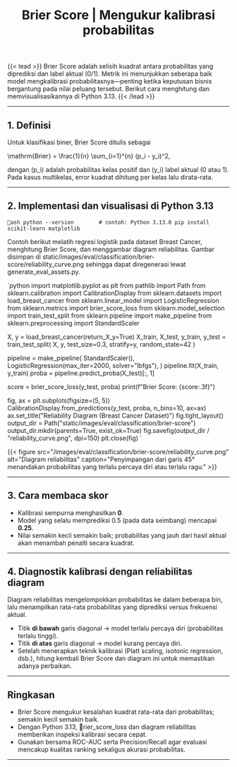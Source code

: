 ﻿---
title: "Brier Score | Mengukur kalibrasi probabilitas"
linkTitle: "Brier Score"
seo_title: "Brier Score | Mengukur kalibrasi probabilitas"
pre: "4.3.10 "
weight: 10
---

{{< lead >}}
Brier Score adalah selisih kuadrat antara probabilitas yang diprediksi dan label aktual (0/1). Metrik ini menunjukkan seberapa baik model mengkalibrasi probabilitasnya—penting ketika keputusan bisnis bergantung pada nilai peluang tersebut. Berikut cara menghitung dan memvisualisasikannya di Python 3.13.
{{< /lead >}}

---

## 1. Definisi

Untuk klasifikasi biner, Brier Score ditulis sebagai


\mathrm{Brier} = \frac{1}{n} \sum_{i=1}^{n} (p_i - y_i)^2,


dengan \(p_i\) adalah probabilitas kelas positif dan \(y_i\) label aktual (0 atau 1). Pada kasus multikelas, error kuadrat dihitung per kelas lalu dirata-rata.

---

## 2. Implementasi dan visualisasi di Python 3.13

`ash
python --version        # contoh: Python 3.13.0
pip install scikit-learn matplotlib
`

Contoh berikut melatih regresi logistik pada dataset Breast Cancer, menghitung Brier Score, dan menggambar diagram reliabilitas. Gambar disimpan di static/images/eval/classification/brier-score/reliability_curve.png sehingga dapat diregenerasi lewat generate_eval_assets.py.

`python
import matplotlib.pyplot as plt
from pathlib import Path
from sklearn.calibration import CalibrationDisplay
from sklearn.datasets import load_breast_cancer
from sklearn.linear_model import LogisticRegression
from sklearn.metrics import brier_score_loss
from sklearn.model_selection import train_test_split
from sklearn.pipeline import make_pipeline
from sklearn.preprocessing import StandardScaler

X, y = load_breast_cancer(return_X_y=True)
X_train, X_test, y_train, y_test = train_test_split(
    X, y, test_size=0.3, stratify=y, random_state=42
)

pipeline = make_pipeline(
    StandardScaler(),
    LogisticRegression(max_iter=2000, solver="lbfgs"),
)
pipeline.fit(X_train, y_train)
proba = pipeline.predict_proba(X_test)[:, 1]

score = brier_score_loss(y_test, proba)
print(f"Brier Score: {score:.3f}")

fig, ax = plt.subplots(figsize=(5, 5))
CalibrationDisplay.from_predictions(y_test, proba, n_bins=10, ax=ax)
ax.set_title("Reliability Diagram (Breast Cancer Dataset)")
fig.tight_layout()
output_dir = Path("static/images/eval/classification/brier-score")
output_dir.mkdir(parents=True, exist_ok=True)
fig.savefig(output_dir / "reliability_curve.png", dpi=150)
plt.close(fig)
`

{{< figure src="/images/eval/classification/brier-score/reliability_curve.png" alt="Diagram reliabilitas" caption="Penyimpangan dari garis 45° menandakan probabilitas yang terlalu percaya diri atau terlalu ragu." >}}

---

## 3. Cara membaca skor

- Kalibrasi sempurna menghasilkan **0**.
- Model yang selalu memprediksi 0.5 (pada data seimbang) mencapai **0.25**.
- Nilai semakin kecil semakin baik; probabilitas yang jauh dari hasil aktual akan menambah penalti secara kuadrat.

---

## 4. Diagnostik kalibrasi dengan reliabilitas diagram

Diagram reliabilitas mengelompokkan probabilitas ke dalam beberapa bin, lalu menampilkan rata-rata probabilitas yang diprediksi versus frekuensi aktual.

- Titik **di bawah** garis diagonal → model terlalu percaya diri (probabilitas terlalu tinggi).
- Titik **di atas** garis diagonal → model kurang percaya diri.
- Setelah menerapkan teknik kalibrasi (Platt scaling, isotonic regression, dsb.), hitung kembali Brier Score dan diagram ini untuk memastikan adanya perbaikan.

---

## Ringkasan

- Brier Score mengukur kesalahan kuadrat rata-rata dari probabilitas; semakin kecil semakin baik.
- Dengan Python 3.13, rier_score_loss dan diagram reliabilitas memberikan inspeksi kalibrasi secara cepat.
- Gunakan bersama ROC-AUC serta Precision/Recall agar evaluasi mencakup kualitas ranking sekaligus akurasi probabilitas.
---
